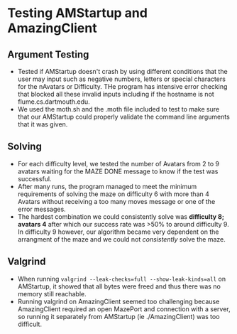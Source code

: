 # Testing AMStartup and AmazingClient

## Argument Testing

* Tested if AMStartup doesn't crash by using different conditions that the user may input
such as negative numbers, letters or special characters for the nAvatars or Difficulty. THe 
program has intensive error checking that blocked all these invalid inputs including if the hostname is not flume.cs.dartmouth.edu.
* We used the moth.sh and the .moth file included to test to make sure that our AMStartup could properly validate the command line arguments that it was given. 

## Solving

* For each difficulty level, we tested the number of Avatars from 2 to 9 avatars waiting for the MAZE DONE message to know if the test was successful.
* After many runs, the program managed to meet the minimum requirements of solving the maze on difficulty 6 with more than 4 Avatars without receiving a too many moves message or one of the
error messages.
* The hardest combination we could consistently solve was **difficulty 8; avatars 4** after which our success rate was >50% to around difficulty 9. In difficulty 9 however, our algorithm became very dependent on the arrangment of the maze and we could not *consistently* solve the maze. 

## Valgrind
* When running `valgrind --leak-checks=full --show-leak-kinds=all` on AMStartup, it showed that all bytes were freed and thus there was no memory still reachable. 
* Running valgrind on AmazingClient seemed too challenging because AmazingClient required an open MazePort and connection with a server, so running it separately from AMStartup (ie ./AmazingClient) was too difficult.
